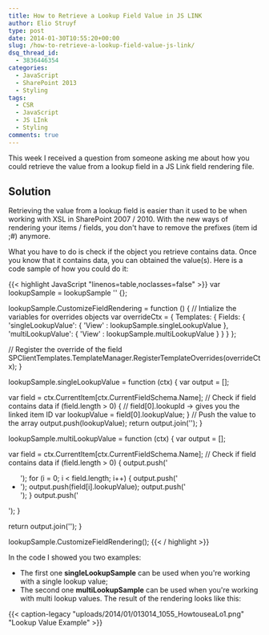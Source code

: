 ```yaml
---
title: How to Retrieve a Lookup Field Value in JS LINK
author: Elio Struyf
type: post
date: 2014-01-30T10:55:20+00:00
slug: /how-to-retrieve-a-lookup-field-value-js-link/
dsq_thread_id:
  - 3836446354
categories:
  - JavaScript
  - SharePoint 2013
  - Styling
tags:
  - CSR
  - JavaScript
  - JS LInk
  - Styling
comments: true
---
```


This week I received a question from someone asking me about how you could retrieve the value from a lookup field in a JS Link field rendering file.

## Solution

Retrieving the value from a lookup field is easier than it used to be when working with XSL in SharePoint 2007 / 2010. With the new ways of rendering your items / fields, you don't have to remove the prefixes (item id ;#) anymore.

What you have to do is check if the object you retrieve contains data. Once you know that it contains data, you can obtained the value(s). Here is a code sample of how you could do it:

{{< highlight JavaScript "linenos=table,noclasses=false" >}}
var lookupSample = lookupSample '' {};

lookupSample.CustomizeFieldRendering = function () {
  // Intialize the variables for overrides objects
  var overrideCtx = {
    Templates: {
      Fields: {
        'singleLookupValue': { 
          'View' : lookupSample.singleLookupValue
        },
        'multiLookupValue': { 
          'View' : lookupSample.multiLookupValue
        }
      }
    }
  };

  // Register the override of the field
  SPClientTemplates.TemplateManager.RegisterTemplateOverrides(overrideCtx);
}

lookupSample.singleLookupValue = function (ctx) {
  var output = [];

  var field = ctx.CurrentItem[ctx.CurrentFieldSchema.Name];
  // Check if field contains data
  if (field.length > 0) {
    // field[0].lookupId -> gives you the linked item ID
    var lookupValue = field[0].lookupValue;
  }
  // Push the value to the array
  output.push(lookupValue);
  return output.join('');
}

lookupSample.multiLookupValue = function (ctx) {
  var output = [];

  var field = ctx.CurrentItem[ctx.CurrentFieldSchema.Name];
  // Check if field contains data
  if (field.length > 0) {
    output.push('<ul>');
    for (i = 0; i < field.length; i++) {
      output.push('<li>');
      output.push(field[i].lookupValue);
      output.push('</li>');
    }
    output.push('</ul>');
  }

  return output.join('');
}

lookupSample.CustomizeFieldRendering();
{{< / highlight >}}

In the code I showed you two examples:

*   The first one **singleLookupSample** can be used when you're working with a single lookup value;
*   The second one **multiLookupSample** can be used when you're working with multi lookup values.
The result of the rendering looks like this:

{{< caption-legacy "uploads/2014/01/013014_1055_HowtouseaLo1.png" "Lookup Value Example" >}}